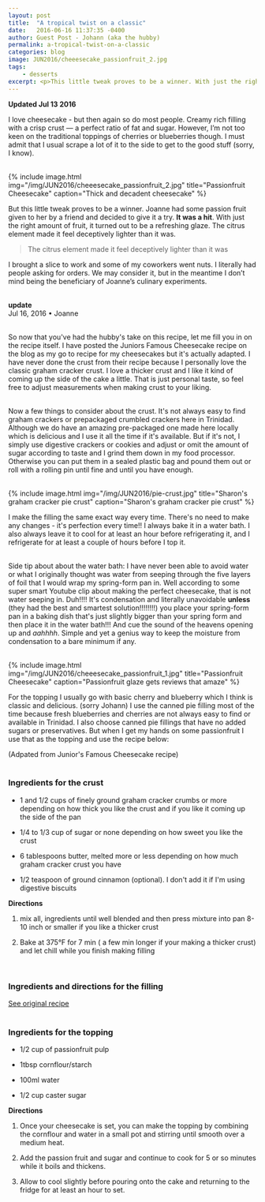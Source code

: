 ```yaml
---
layout: post
title:  "A tropical twist on a classic"
date:   2016-06-16 11:37:35 -0400
author: Guest Post - Johann (aka the hubby)
permalink: a-tropical-twist-on-a-classic
categories: blog
image: JUN2016/cheeesecake_passionfruit_2.jpg
tags:
    - desserts
excerpt: <p>This little tweak proves to be a winner. With just the right amount of fruit, it turned out to be a refreshing glaze.</p>
---
```


**Updated Jul 13 2016**

I love cheesecake - but then again so do most people. Creamy rich filling with a crisp crust &mdash; a perfect ratio of fat and sugar. However, I’m not too keen on the traditional toppings of cherries or blueberries though. I must admit that I usual scrape a lot of it to the side to get to the good stuff (sorry, I know).
<br><br>

{% include image.html
            img="/img/JUN2016/cheeesecake_passionfruit_2.jpg"
            title="Passionfruit Cheesecake"
            caption="Thick and decadent cheesecake" %}

But this little tweak proves to be a winner. Joanne had some passion fruit given to her by a friend and decided to give it a try. **It was a hit**. With just the right amount of fruit, it turned out to be a refreshing glaze. The citrus element made it feel deceptively lighter than it was.

>The citrus element made it feel deceptively lighter than it was

I brought a slice to work and some of my coworkers went nuts. I literally had people asking for orders. We may consider it, but in the meantime I don’t mind being the beneficiary of Joanne’s culinary experiments.
<br><br>



 **update**
 <br>
Jul 16, 2016 • Joanne
<br><br>

So now that you've had the hubby's take on this recipe, let me fill you in on the recipe itself. I have posted the Juniors Famous Cheesecake recipe on the blog as my go to recipe for my cheesecakes but it's actually adapted. I have never done the crust from their recipe because I personally love the classic graham cracker crust. I love a thicker crust and I like it kind of coming up the side of the cake a little. That is just personal taste, so feel free to adjust measurements when making crust to your liking.  
<br>

Now a few things to consider about the crust. It's not always easy to find graham crackers or prepackaged crumbled crackers here in Trinidad. Although we do have an amazing pre-packaged one made here locally which is delicious and I use it all the time if it's available. But if it's not, I simply use digestive crackers or cookies and adjust or omit the amount of sugar according to taste and I grind them down in my food processor. Otherwise you can put them in a sealed plastic bag and pound them out or roll with a rolling pin until fine and until you have enough.  
<br>

{% include image.html
            img="/img/JUN2016/pie-crust.jpg"
            title="Sharon's graham cracker pie crust"
            caption="Sharon's graham cracker pie crust" %}

I make the filling the same exact way every time. There's no need to make any changes - it's perfection every time!! I always bake it in a water bath. I also always leave it to cool for at least an hour before refrigerating it, and I refrigerate for at least a couple of hours before I top it.
<br><br>

Side tip about about the water bath: I have never been able to avoid water or what I originally thought was water from seeping through the five layers of foil that I would wrap my spring-form pan in. Well according to some super smart Youtube clip about making the perfect cheesecake, that is not water seeping in. Duh!!!! It's condensation and literally unavoidable **unless** (they had the best and smartest solution!!!!!!!!) you place your spring-form pan in a baking dish that's just slightly bigger than your spring form and then place it in the water bath!!! And cue the sound of the heavens opening up and *aahhhh*. Simple and yet a genius way to keep the moisture from condensation to a bare minimum if any.  
<br>

{% include image.html
            img="/img/JUN2016/cheeesecake_passionfruit_1.jpg"
            title="Passionfruit Cheesecake"
            caption="Passionfruit glaze gets reviews that amaze" %}

For the topping I usually go with basic cherry and blueberry which I think is classic and delicious. (sorry Johann) I use the canned pie filling most of the time because fresh blueberries and cherries are not always easy to find or available in Trinidad. I also choose canned pie fillings that have no added sugars or preservatives. But when I get my hands on some passionfruit I use that as the topping and use the recipe below:

(Adpated from Junior's Famous Cheesecake recipe)
<br><br>

### Ingredients for the crust
* 1 and 1/2 cups of finely ground graham cracker crumbs or more depending on how thick you like the crust and if you like it coming up the side of the pan

* 1/4 to 1/3 cup of sugar or none depending on how sweet you like the crust

* 6 tablespoons butter, melted more or less depending on how much graham cracker crust you have

* 1/2 teaspoon of ground cinnamon (optional). I don't add it if I'm using digestive biscuits

**Directions**

1. mix all, ingredients until well blended and then press mixture into pan 8-10 inch or smaller if you like a thicker crust

1. Bake at 375&deg;F for 7 min ( a few min longer if your making a thicker crust) and let chill while you finish making filling
<br>


### Ingredients and directions for the filling
[See original recipe](http://oliveandmango.com/juniors-cheesecake)
<br><br>

### Ingredients for the topping
* 1/2 cup of passionfruit pulp

* 1tbsp cornflour/starch

* 100ml water

* 1/2 cup caster sugar

**Directions**

1. Once your cheesecake is set, you can make the topping by combining the cornflour and water in a small pot and stirring until smooth over a medium heat.

1. Add the passion fruit and sugar and continue to cook for 5 or so minutes while it boils and thickens.

1. Allow to cool slightly before pouring onto the cake and returning to the fridge for at least an hour to set.
